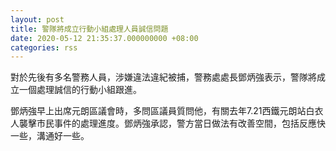 ```yaml
---
layout: post
title: 警隊將成立行動小組處理人員誠信問題
date: 2020-05-12 21:35:37.000000000 +08:00
categories: rss
---
```


對於先後有多名警務人員，涉嫌違法違紀被捕，警務處處長鄧炳強表示，警隊將成立一個處理誠信的行動小組跟進。

鄧炳強早上出席元朗區議會時，多問區議員質問他，有關去年7.21西鐵元朗站白衣人襲擊市民事件的處理進度。鄧炳強承認，警方當日做法有改善空間，包括反應快一些，溝通好一些。
